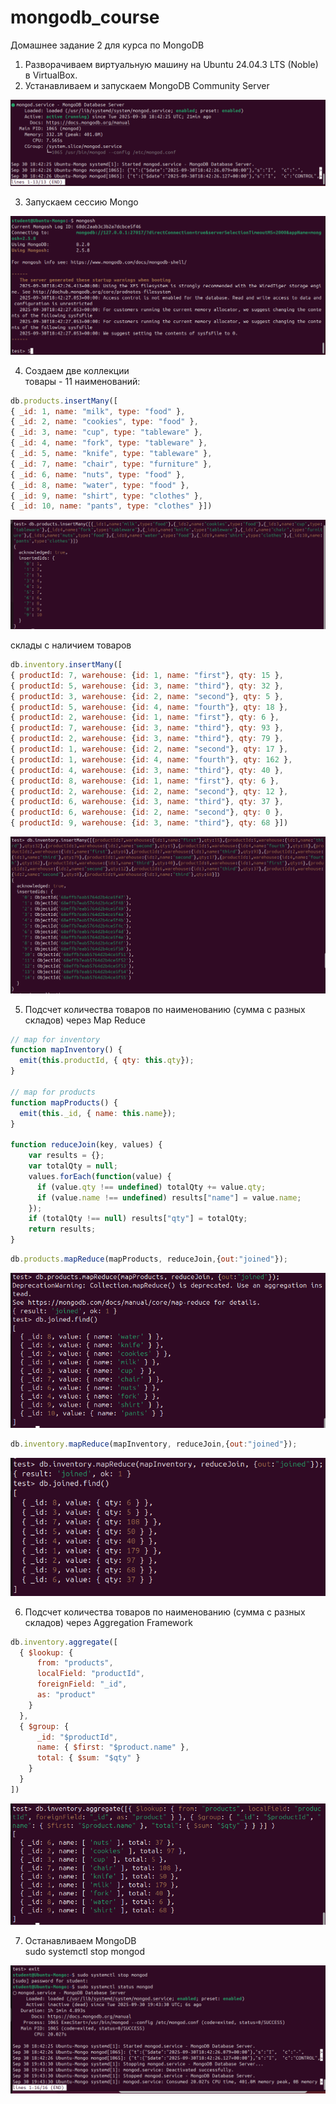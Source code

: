 # mongodb_course
Домашнее задание 2 для курса по MongoDB

1. Разворачиваем виртуальную машину на Ubuntu 24.04.3 LTS (Noble) в VirtualBox.
2. Устанавливаем и запускаем MongoDB Community Server

![img.png](../homework_1/img/img.png)

3. Запускаем сессию Mongo

![img_1.png](../homework_1/img/img_1.png)

4. Создаем две коллекции  
   товары - 11 наименований:
```js
db.products.insertMany([
{ _id: 1, name: "milk", type: "food" },
{ _id: 2, name: "cookies", type: "food" },
{ _id: 3, name: "cup", type: "tableware" },
{ _id: 4, name: "fork", type: "tableware" },
{ _id: 5, name: "knife", type: "tableware" },
{ _id: 7, name: "chair", type: "furniture" },
{ _id: 6, name: "nuts", type: "food" },
{ _id: 8, name: "water", type: "food" },
{ _id: 9, name: "shirt", type: "clothes" },
{ _id: 10, name: "pants", type: "clothes" }])
```
![img.png](img/img.png)

   склады с наличием товаров
```js
db.inventory.insertMany([
{ productId: 7, warehouse: {id: 1, name: "first"}, qty: 15 },
{ productId: 5, warehouse: {id: 3, name: "third"}, qty: 32 },
{ productId: 3, warehouse: {id: 2, name: "second"}, qty: 5 },
{ productId: 5, warehouse: {id: 4, name: "fourth"}, qty: 18 },
{ productId: 2, warehouse: {id: 1, name: "first"}, qty: 6 },
{ productId: 7, warehouse: {id: 3, name: "third"}, qty: 93 },
{ productId: 2, warehouse: {id: 3, name: "third"}, qty: 79 },
{ productId: 1, warehouse: {id: 2, name: "second"}, qty: 17 },
{ productId: 1, warehouse: {id: 4, name: "fourth"}, qty: 162 },
{ productId: 4, warehouse: {id: 3, name: "third"}, qty: 40 },
{ productId: 8, warehouse: {id: 1, name: "first"}, qty: 6 },
{ productId: 2, warehouse: {id: 2, name: "second"}, qty: 12 },
{ productId: 6, warehouse: {id: 3, name: "third"}, qty: 37 },
{ productId: 6, warehouse: {id: 2, name: "second"}, qty: 0 },
{ productId: 9, warehouse: {id: 3, name: "third"}, qty: 68 }])
```
![img_1.png](img/img_1.png)

5. Подсчет количества товаров по наименованию (сумма с разных складов)
   через Map Reduce
```js
// map for inventory
function mapInventory() {
  emit(this.productId, { qty: this.qty});
}

// map for products
function mapProducts() {
  emit(this._id, { name: this.name});
}

function reduceJoin(key, values) {
    var results = {};
	var totalQty = null;
	values.forEach(function(value) {
	  if (value.qty !== undefined) totalQty += value.qty;
	  if (value.name !== undefined) results["name"] = value.name;
	});
	if (totalQty !== null) results["qty"] = totalQty;
	return results;
}
```

```js
db.products.mapReduce(mapProducts, reduceJoin,{out:"joined"});
```
![img_2.png](img/img_2.png)

```js
db.inventory.mapReduce(mapInventory, reduceJoin,{out:"joined"});
```
![img_3.png](img/img_3.png)

6. Подсчет количества товаров по наименованию (сумма с разных складов)
   через Aggregation Framework
```js
db.inventory.aggregate([
  { $lookup: {
      from: "products",
	  localField: "productId",
	  foreignField: "_id",
	  as: "product"
    }
  },
  { $group: {
      _id: "$productId",
	  name: { $first: "$product.name" },
	  total: { $sum: "$qty" }
	}
  }
])
```
![img_4.png](img/img_4.png)

7. Останавливаем MongoDB  
   sudo systemctl stop mongod

![img_4.png](../homework_1/img/img_4.png)
